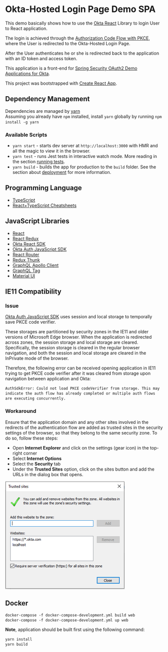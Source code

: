 # Okta-Hosted Login Page Demo SPA

This demo basically shows how to use the [Okta React](https://github.com/okta/okta-oidc-js/tree/master/packages/okta-react) Library to login User to React application. 

The login is achieved through the [Authorization Code Flow with PKCE](https://developer.okta.com/docs/guides/implement-auth-code-pkce/overview/), where the User is redirected to the Okta-Hosted Login Page. 

After the User authenticates he or she is redirected back to the application with an ID token and access token.

This application is a front-end for [Spring Security OAuth2 Demo Applications for Okta](https://github.com/gennadyyonov/hello-okta).

This project was bootstrapped with [Create React App](https://github.com/facebook/create-react-app).

## Dependency Management

Dependencies are managed by [yarn](https://yarnpkg.com/en/)  
Assuming you already have `npm` installed, install `yarn` globally by running `npm install -g yarn`  

### Available Scripts

* `yarn start` - starts dev server at `http://localhost:3000` with HMR and all the magic to view it in the browser. 
* `yarn test` - runs Jest tests in interactive watch mode. More reading in the section [running tests](https://facebook.github.io/create-react-app/docs/running-tests).
* `yarn build` - builds the app for production to the `build` folder. See the section about [deployment](https://facebook.github.io/create-react-app/docs/deployment) for more information.

## Programming Language

* [TypeScript](https://www.typescriptlang.org/)
* [React+TypeScript Cheatsheets](https://github.com/typescript-cheatsheets/react-typescript-cheatsheet)

## JavaScript Libraries

* [React](https://reactjs.org/)
* [React Redux](https://react-redux.js.org/)
* [Okta React SDK](https://github.com/okta/okta-oidc-js/tree/master/packages/okta-react)
* [Okta Auth JavaScript SDK](https://github.com/okta/okta-auth-js)
* [React Router](https://reacttraining.com/react-router)
* [Redux Thunk](https://github.com/reduxjs/redux-thunk)
* [GraphQL Apollo Client](https://www.apollographql.com/docs/react/)
* [GraphQL Tag](https://github.com/apollographql/graphql-tag)
* [Material UI](https://material-ui.com/)

## IE11 Compatibility

### Issue
[Okta Auth JavaScript SDK](https://github.com/okta/okta-auth-js) uses session and local storage to temporally save PKCE code verifier.

These storages are partitioned by security zones in the IE11 and older versions of Microsoft Edge browser.
When the application is redirected across zones, the session storage and local storage are cleared. 
Specifically, the session storage is cleared in the regular browser navigation, and both the session and local storage are cleared in the InPrivate mode of the browser.

Therefore, the following error can be received opening application in IE11 trying to get PKCE code verifier after it was cleared from storage upon navigation between application and Okta:
```
AuthSdkError: Could not load PKCE codeVerifier from storage. This may indicate the auth flow has already completed or multiple auth flows are executing concurrently.
```
### Workaround

Ensure that the application domain and any other sites involved in the redirects of the authentication flow are added as trusted sites in the security settings of the browser, so that they belong to the same security zone. 
To do so, follow these steps:

* Open **Internet Explorer** and click on the settings (gear icon) in the top-right corner
* Select **Internet Options**
* Select the **Security** tab
* Under the **Trusted Sites** option, click on the sites button and add the URLs in the dialog box that opens.

![IE11 Trusted Sites](images/ie11_trusted_sites.PNG)

## Docker

```
docker-compose -f docker-compose-development.yml build web
docker-compose -f docker-compose-development.yml up web
```
**Note**, application should be built first using the following command:
```
yarn install
yarn build
```